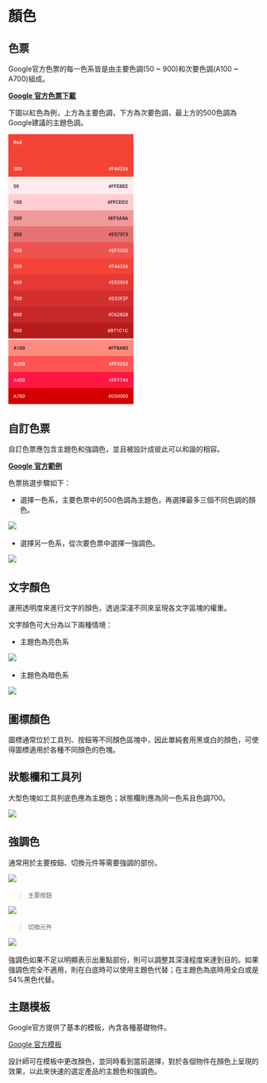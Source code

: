 # 顏色

## 色票
Google官方色票的每一色系皆是由主要色調(50 ~ 900)和次要色調(A100 ~ A700)組成。

[**Google 官方色票下載**](http://material-design.storage.googleapis.com/publish/material_v_4/material_ext_publish/0B0J8hsRkk91LSGx6b0w3WWpMQ1k/color_swatches.zip)

下圖以紅色為例，上方為主要色調，下方為次要色調，最上方的500色調為Google建議的主題色調。

<img src="../../../assets/color_plate_red.png" style="max-width: 50%"/>

## 自訂色票
自訂色票應包含主題色和強調色，並且被設計成彼此可以和諧的相容。

[**Google 官方範例**](http://developer.android.com/training/material/theme.html#ColorPalette)

色票挑選步驟如下：

* 選擇一色系，主要色票中的500色調為主題色，再選擇最多三個不同色調的顏色。<br>

<img src="http://material-design.storage.googleapis.com/publish/material_v_4/material_ext_publish/0Bx4BSt6jniD7eDg3bGdRcy12Mm8/style_color_uiapplication_palette1.png" style="max-width: 50%"/>

* 選擇另一色系，從次要色票中選擇一強調色。

<img src="http://material-design.storage.googleapis.com/publish/material_v_4/material_ext_publish/0Bx4BSt6jniD7NUJzYWNoVGp2SGc/style_color_uiapplication_palette2.png" style="max-width: 50%"/>

## 文字顏色
運用透明度來進行文字的顏色，透過深淺不同來呈現各文字區塊的權重。

文字顏色可大分為以下兩種情境：
* 主題色為亮色系

<img src="http://material-design.storage.googleapis.com/publish/material_v_4/material_ext_publish/0Bzhp5Z4wHba3Z21kckdVNjFiN2c/style_color_uiapplication_alpha1.png" style="max-width: 50%"/>

* 主題色為暗色系

<img src="http://material-design.storage.googleapis.com/publish/material_v_4/material_ext_publish/0Bzhp5Z4wHba3dnF5cTktSjdTajA/style_color_uiapplication_alpha2.png" style="max-width: 50%">

## 圖標顏色
圖標通常位於工具列、按鈕等不同顏色區塊中，因此單純套用黑或白的顏色，可使得圖標適用於各種不同顏色的色塊。

## 狀態欄和工具列
大型色塊如工具列底色應為主題色；狀態欄則應為同一色系且色調700。

<img src="http://material-design.storage.googleapis.com/publish/material_v_4/material_ext_publish/0B6Okdz75tqQsMkFyRTBqX0RfMVU/style_color_uiapplication_primary1.png" style="max-width: 50%">

## 強調色
通常用於主要按鈕、切換元件等需要強調的部份。

<img src="http://material-design.storage.googleapis.com/publish/material_v_4/material_ext_publish/0B6Okdz75tqQsNVB5WmpuQXJhSlE/style_color_uiapplication_accent1.png" style="max-width: 50%">

> <p style="font-size: 12px">主要按鈕</p>

<img src="http://material-design.storage.googleapis.com/publish/material_v_4/material_ext_publish/0B6Okdz75tqQsaHBPczZlV0R2Ykk/style_color_uiapplication_accent2.png" style="max-width: 50%">

> <p style="font-size: 12px">切換元件</p>

<img src="http://material-design.storage.googleapis.com/publish/material_v_4/material_ext_publish/0B6Okdz75tqQsUklUeG9sRTdTOEk/style_color_uiapplication_accent3.png" style="max-width: 50%">

強調色如果不足以明顯表示出重點部份，則可以調整其深淺程度來達到目的。如果強調色完全不適用，則在白底時可以使用主題色代替；在主題色為底時用全白或是54%黑色代替。

## 主題模板
Google官方提供了基本的模板，內含各種基礎物件。

[Google 官方模板](http://material-design.storage.googleapis.com/publish/material_v_4/material_ext_publish/0B0J8hsRkk91LOGV6Y3V2WFhhemM/stickersheet_uielements.ai)

設計師可在模板中更改顏色，並同時看到當前選擇，對於各個物件在顏色上呈現的效果，以此來快速的選定產品的主題色和強調色。
